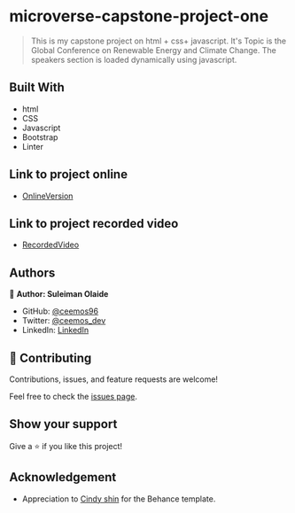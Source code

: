 # microverse-capstone-project-one

> This is my capstone project on html + css+ javascript. It's Topic is the Global Conference on Renewable Energy and Climate Change. The speakers section is loaded dynamically using javascript.

## Built With

- html 
- CSS
- Javascript
- Bootstrap
- Linter

## Link to project online
- [OnlineVersion](https://ceemos96.github.io/MV-capstone-project/)

## Link to project recorded video
- [RecordedVideo](#)

## Authors

👤 **Author: Suleiman Olaide**

- GitHub: [@ceemos96](https://github.com/ceemos96)
- Twitter: [@ceemos_dev](https://twitter.com/ceemos_dev)
- LinkedIn: [LinkedIn](https://www.linkedin.com/in/suleiman-olaide-97689b154/)

## 🤝 Contributing

Contributions, issues, and feature requests are welcome!

Feel free to check the [issues page](https://github.com/Ceemos96/MV-capstone-project/issues).

## Show your support

Give a ⭐️ if you like this project!

## Acknowledgement

- Appreciation to  [Cindy shin](https://www.behance.net/adagio07) for the Behance template.